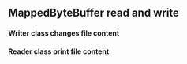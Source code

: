 
## MappedByteBuffer read and write

####    Writer class changes file content
####    Reader class print file content

